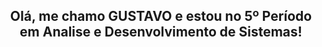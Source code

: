 <div>
<h2 align="center">Olá, me chamo GUSTAVO e estou no 5º Período em Analise e Desenvolvimento de Sistemas!</h2><br>
</div>
  